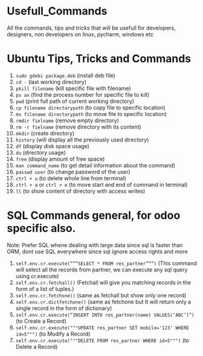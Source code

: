 # Usefull_Commands
All the commands, tips and tricks that will be usefull for developers, designers, non developers on linux, pycharm, windows etc

# Ubuntu Tips, Tricks and Commands
1. `sudo gdebi package.deb` (install deb file)
2. `cd -` (last working directory)
3. `pkill filename` (kill specific file with filename)
4. `ps ax` (find the process number for specific file to kill)
5. `pwd` (print full path of current working directory)
6. `cp filename directorypath` (to copy file to specific location)
7. `mv filename directorypath` (to move file to specific location)
8. `rmdir fielname` (remove empty directory)
9. `rm -r fielname` (remove directory with its content)
10. `mkdir` (create directory)
11. `history` (will display all the previously used directory)
12. `df` (display disk space usage)
13. `du` (directory usage)
14. `free` (display amount of free space)
15. `man command_name` (to get detail information about the command)
16. `passwd user` (to change password of the user)
17. `ctrl + u` (to delete whole line from terminal)
18. `ctrl + a` or `ctrl + e` (to move start and end of command in terminal)
19. `ll` (to show content of directory with access writes)


# SQL Commands general, for odoo specific also.
Note: Prefer SQL whene dealing with large data since sql is faster than ORM, dont use SQL everywhere since sql ignore access rights and more
1. `self.env.cr.execute(“””SELECT * FROM res_partner”””)` (This command will select all the records from partner, we can execute any sql query using cr.execute)
2. `self.env.cr.fetchall()` (Fetchall will give you matching records in the form of a list of tuples.)
3. `self.env.cr.fetchone()` (same as fetchall but show only one record)
4. `self.env.cr.dictfetchone()` (same as fetchone but It will return only a single record in the form of dictionary)
5. `self.env.cr.execute(“INSERT INTO res_partner(name) VALUES(‘ABC’)”)` (to Create a Record)
6. `self.env.cr.execute("""UPDATE res_partner SET mobile='123' WHERE id=5""")` (to Modify a Record)
7. `self.env.cr.execute("""DELETE FROM res_partner WHERE id=5""")` (to Delete a Record)

